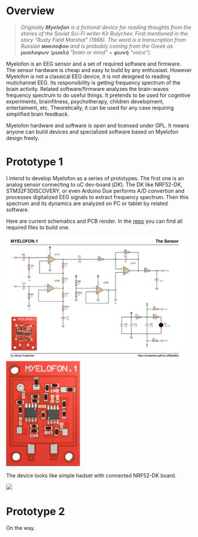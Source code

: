 
# Overview
>_Originally **Myelofon** is a fictional device for reading thoughts from the stories of the Soviet Sci-Fi writer Kir Bulychev. First mentioned in the story "Rusty Field Marshal" (1968). The word is a transcription from Russian **миелофон** and is probably coming from the Greek as **μυαλοφων** (**μυαλό** "brain or mind" + **φωνή** "voice")_. 

Myelofon is an EEG sensor and a set of required software and firmware. The sensor hardware is cheap and easy to build by any enthusiast. However Myelofon is not a classical EEG device, it is not designed to reading mutichannel EEG. Its responsibility is getting frequency spectrum of the brain activity. Related software/firmware analyzes the brain-waves frequency spectrum to do useful things. It pretends to be used for cognitive experiments, brainfitness, psychotherapy, children development, entertaiment, etc. Theoretically, it can be used for any case requiring simplified brain feedback.

Myelofon hardware and software is open and licensed under GPL. It means anyone can build devices and specialized software based on Myelofon design freely.

# Prototype 1
I intend to develop Myelofon as a series of prototypes. The first one is an analog sensor connecting to uC dev-board (_DK_). The DK like NRF52-DK, STM32F3DISCOVERY, or even Arduino Due performs A/D convertion and processes digitalized EEG signals to extract frequency spectrum. Then this spectrum and its dynamics are analyzed on PC or tablet by related software.

Here are current schematics and PCB render. In the [repo](https://github.com/sudachen/Myelofon/tree/master/proto1) you can find all required files to build one.

<a href="https://github.com/sudachen/Myelofon/raw/master/proto1/pcb/myelofon_p1_schem.png"><img width="480px" src="https://github.com/sudachen/Myelofon/raw/master/proto1/pcb/myelofon_p1_schem.png"/></a>
<a href="https://github.com/sudachen/Myelofon/raw/master/proto1/pcb/myelofon_p1.png"><img width="200px" src="https://github.com/sudachen/Myelofon/raw/master/proto1/pcb/myelofon_p1.png"/></a>

The device looks like simple hadset  with connected NRF52-DK board.

<img width="680px" src="https://github.com/sudachen/Myelofon/raw/master/proto1/pcb/myelofon_p1_dev.jpg"/>


# Prototype 2
On the way.
